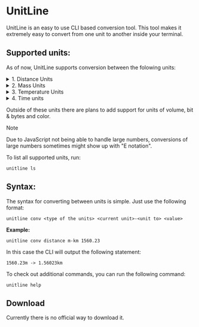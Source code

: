 # UnitLine
UnitLine is an easy to use CLI based conversion tool. This tool makes it extremely easy to convert from one unit to another inside your terminal.

## Supported units:
As of now, UnitLine supports conversion between the folowing units:
<details>
<summary>1. Distance Units</summary>

- Kilometer (km)
- Hectometer (hm)
- Decameter (dam)
- Meter (m)
- Decimeter (dm)
- Centimeter (cm)
- Millimeter (mm)
- Micrometer (μm/um)
- Nanometer (nm)
</details>

<details>
<summary>2. Mass Units</summary>

- Short Tonne (t)
- Kilogram (kg)
- Hectogram (hg)
- Decagram (dag)
- Gram (g)
- Carat (ct)
- Decigram (dg)
- Centigram (cg)
- Milligram (mg)
- Microgram (ug)
- Nanogram (ng)
</details>

<details>
<summary>3. Temperature Units</summary>

- Celcius (C)
- Farenheit (F)
- Kelvin (K)
- Rankine (R)
- Réaumur (Re)
- Delisle (De)
</details>

<details>
<summary>4. Time units</summary>

- Century (c)
- Decade (dec)
- Year (y)
- Month (mo)
- Week (w)
- Day (d)
- Hour (h)
- Minute (m)
- Second (s)
- Millisecond (ms)
- Microsecond (us)
- Nanosecond (ns)

> [!NOTE]
> 1. The length of a month has been standardized to be equal to 30 days.
> 2. The length of a year has been standardized to be equal to 365 days.
</details>

Outside of these units there are plans to add support for units of volume, bit & bytes and color.

> [!NOTE]
> Due to JavaScript not being able to handle large numbers, conversions of large numbers sometimes might show up with "E notation".

To list all supported units, run:
```
unitline ls
```

## Syntax:
The syntax for converting between units is simple. Just use the following format:
```
unitline conv <type of the units> <current unit>-<unit to> <value>
```
**Example:**
```
unitline conv distance m-km 1560.23
```
In this case the CLI will output the following statement:
```
1560.23m -> 1.56023km
```

To check out additional commands, you can run the following command:
```
unitline help
```
## Download
Currently there is no official way to download it.